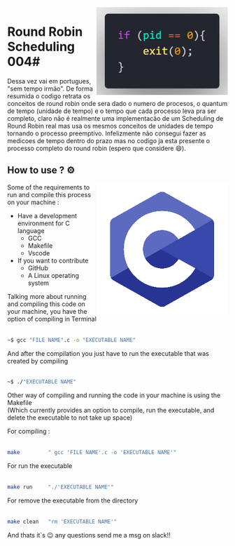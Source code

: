 <img src="../image/code.png" align="right" width="300">

# Round Robin Scheduling 004#

Dessa vez vai em portugues, "sem tempo irmão". De forma resumida o codigo retrata os conceitos de round robin onde sera dado o numero de procesos, o quantum de tempo (unidade de tempo) e o tempo que cada processo leva pra ser completo, claro não é realmente uma implementacão de um Scheduling de Round Robin real mas usa os mesmos conceitos de unidades de tempo tornando o processo preemptivo. Infelizmente não consegui fazer as medicoes de tempo dentro do prazo mas no codigo ja esta presente o processo completo do round robin (espero que considere :smile:).

## How to use ? :gear:
<img src="../image/C-logo-editado.png" align="right" width="300">

Some of the requirements to run and compile this process on your machine :

* Have a development environment for C language
    * GCC
    * Makefile
    * Vscode
* If you want to contribute 
    * GitHub
    * A Linux operating system 

Talking more about running and compiling this code on your machine, you have the option of compiling in Terminal 

```bash

~$ gcc "FILE NAME".c -o "EXECUTABLE NAME"

```

And after the compilation you just have to run the executable that was created by compiling

```bash

~$ ./"EXECUTABLE NAME"

```

Other way of compiling and running the code in your machine is using the Makefile <br>
(Which currently provides an option to compile, run the executable, and delete the executable to not take up space)

For compiling :
```bash

make         " gcc 'FILE NAME'.c -o 'EXECUTABLE NAME'" 

```
For run the executable
```bash

make run     "./'EXECUTABLE NAME'"

```
For remove the executable from the directory
```bash

make clean   "rm 'EXECUTABLE NAME'"

```
And thats it`s :wink: any questions send me a msg on slack!!
